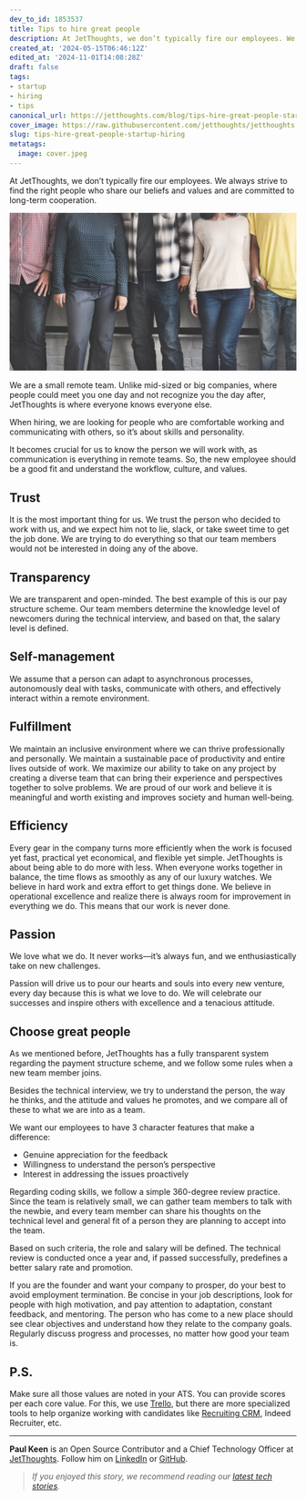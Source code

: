 ```yaml
---
dev_to_id: 1853537
title: Tips to hire great people
description: At JetThoughts, we don’t typically fire our employees. We always strive to find the right people who...
created_at: '2024-05-15T06:46:12Z'
edited_at: '2024-11-01T14:08:28Z'
draft: false
tags:
- startup
- hiring
- tips
canonical_url: https://jetthoughts.com/blog/tips-hire-great-people-startup-hiring/
cover_image: https://raw.githubusercontent.com/jetthoughts/jetthoughts.github.io/master/content/blog/tips-hire-great-people-startup-hiring/cover.jpeg
slug: tips-hire-great-people-startup-hiring
metatags:
  image: cover.jpeg
---
```

At JetThoughts, we don’t typically fire our employees. We always strive to find the right people who share our beliefs and values and are committed to long-term cooperation.

![Photo by rawpixel](file_0.jpeg)


We are a small remote team. Unlike mid-sized or big companies, where people could meet you one day and not recognize you the day after, JetThoughts is where everyone knows everyone else.

When hiring, we are looking for people who are comfortable working and communicating with others, so it’s about skills and personality.

It becomes crucial for us to know the person we will work with, as communication is everything in remote teams. So, the new employee should be a good fit and understand the workflow, culture, and values.

## Trust
It is the most important thing for us. We trust the person who decided to work with us, and we expect him not to lie, slack, or take sweet time to get the job done. We are trying to do everything so that our team members would not be interested in doing any of the above.

## Transparency
We are transparent and open-minded. The best example of this is our pay structure scheme. Our team members determine the knowledge level of newcomers during the technical interview, and based on that, the salary level is defined.

## Self-management
We assume that a person can adapt to asynchronous processes, autonomously deal with tasks, communicate with others, and effectively interact within a remote environment.

## Fulfillment
We maintain an inclusive environment where we can thrive professionally and personally. We maintain a sustainable pace of productivity and entire lives outside of work. We maximize our ability to take on any project by creating a diverse team that can bring their experience and perspectives together to solve problems. We are proud of our work and believe it is meaningful and worth existing and improves society and human well-being.

## Efficiency
Every gear in the company turns more efficiently when the work is focused yet fast, practical yet economical, and flexible yet simple. JetThoughts is about being able to do more with less. When everyone works together in balance, the time flows as smoothly as any of our luxury watches. We believe in hard work and extra effort to get things done. We believe in operational excellence and realize there is always room for improvement in everything we do. This means that our work is never done.

## Passion
We love what we do. It never works—it’s always fun, and we enthusiastically take on new challenges.

Passion will drive us to pour our hearts and souls into every new venture, every day because this is what we love to do. We will celebrate our successes and inspire others with excellence and a tenacious attitude.

## Choose great people
As we mentioned before, JetThoughts has a fully transparent system regarding the payment structure scheme, and we follow some rules when a new team member joins.

Besides the technical interview, we try to understand the person, the way he thinks, and the attitude and values he promotes, and we compare all of these to what we are into as a team.

We want our employees to have 3 character features that make a difference:

* Genuine appreciation for the feedback
* Willingness to understand the person’s perspective
* Interest in addressing the issues proactively

Regarding coding skills, we follow a simple 360-degree review practice. Since the team is relatively small, we can gather team members to talk with the newbie, and every team member can share his thoughts on the technical level and general fit of a person they are planning to accept into the team.

Based on such criteria, the role and salary will be defined. The technical review is conducted once a year and, if passed successfully, predefines a better salary rate and promotion.

If you are the founder and want your company to prosper, do your best to avoid employment termination. Be concise in your job descriptions, look for people with high motivation, and pay attention to adaptation, constant feedback, and mentoring. The person who has come to a new place should see clear objectives and understand how they relate to the company goals. Regularly discuss progress and processes, no matter how good your team is.

## P.S.
Make sure all those values are noted in your ATS. You can provide scores per each core value. For this, we use [Trello](https://trello.com/), but there are more specialized tools to help organize working with candidates like [Recruiting CRM](https://www.recruitingcrm.com/), Indeed Recruiter, etc.

---

**Paul Keen** is an Open Source Contributor and a Chief Technology Officer at [JetThoughts](https://www.jetthoughts.com). Follow him on [LinkedIn](https://www.linkedin.com/in/paul-keen/) or [GitHub](https://github.com/pftg).
>  *If you enjoyed this story, we recommend reading our [latest tech stories](https://jetthoughts.com/blog).*
